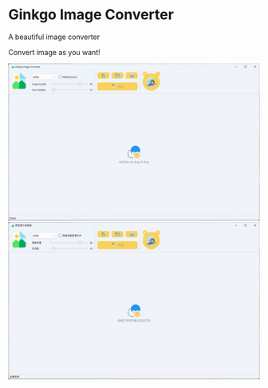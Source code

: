 # Ginkgo Image Converter
A beautiful image converter

Convert image as you want!

![image info](./Screenshot/en.jpg)
![image info](./Screenshot/zh.jpg)